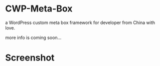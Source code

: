 # CWP-Meta-Box
a WordPress custom meta box framework for developer from China with love.

more info is coming soon...



# Screenshot

